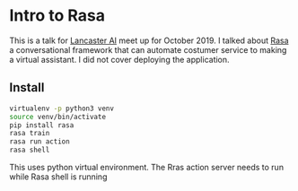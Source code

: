 # Intro to Rasa
This is a talk for [Lancaster AI](http://lancasterai.com) meet up for October 2019.
I talked about [Rasa](rasa.com) a conversational framework that can automate costumer service to making a virtual assistant. I did not cover deploying the application.

## Install
```bash
virtualenv -p python3 venv
source venv/bin/activate
pip install rasa
rasa train
rasa run action
rasa shell
```
This uses python virtual environment.
The Rras action server needs to run while Rasa shell is running
